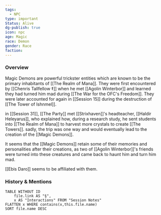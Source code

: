 ```yaml
---
tags:
  - NPC
type: important
Status: Alive
dg-publish: true
icon: npc
age: Magic
race: Demon
gender: Race
faction: 
---
```


### Overview
Magic Demons are powerful trickster entities which are known to be the primary inhabitants of [[The Realm of Mana]]. They were first encountered by [[Chenris Tallfellow ‡]] when he met [[Agolin Winterbor]] and learned they had turned him mad during [[The War for the OFC's Freedom]]. They were later accounted for again in [[Session 15]] during the destruction of [[The Tower of Ishnmel]]. 

in [[Session 31]], [[The Party]] met [[Strixhaven]]'s headteacher, [[Haldir Heleyarus]], who explained how, during a research study, he sent students into [[The Realm of Mana]] to harvest more crystals to create [[The Towers]]. sadly, the trip was one way and would eventually lead to the creation of the [[Magic Demons]]. 

It seems that the [[Magic Demons]] retain some of their memories and personalities after their creations, as two of [[Agolin Winterbor]]'s friends were turned into these creatures and came back to haunt him and turn him mad. 

[[Ebis Daro]] seems to be affiliated with them.

### History & Mentions
```dataview
TABLE WITHOUT ID
	file.link AS "§", 
	x AS "Interactions" FROM "Session Notes"
FLATTEN x WHERE contains(x,this.file.name) 
SORT file.name DESC
```